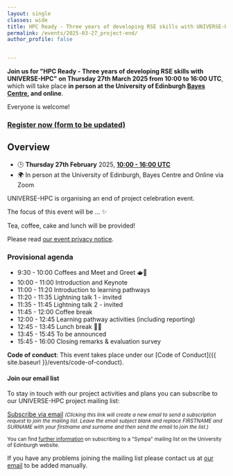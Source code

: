 ```yaml
---
layout: single
classes: wide
title: HPC Ready - Three years of developing RSE skills with UNIVERSE-HPC (tentative)
permalink: /events/2025-03-27_project-end/
author_profile: false


---
```


**Join us for "HPC Ready - Three years of developing RSE skills with UNIVERSE-HPC" on Thursday 27th March 2025 from 10:00 to 16:00 UTC**, which will take place **in person at the University of Edinburgh [Bayes Centre](https://bayes-centre.ed.ac.uk/), and online**.

Everyone is welcome!

### [Register now (form to be updated)](https://forms.office.com/Pages/ResponsePage.aspx?id=B3WJK4zudUWDC0-CZ8PTB5xW6C9sTFJAj9JEr0thFURUOTlJQ1RDUDlZUkxNTDJBMVdBSzRDOUlDQi4u)

## Overview

- 🕒 **Thursday 27th February** 2025, **[10:00 - 16:00 UTC](https://www.timeanddate.com/worldclock/fixedtime.html?msg=HPC+Ready+-+Three+years+of+developing+RSE+skills+with+UNIVERSE-HPC+%28tentative%29&iso=20250327T10&p1=1440&ah=6)**
- 🌍 In person at the University of Edinburgh, Bayes Centre and Online via Zoom

UNIVERSE-HPC is organising an end of project celebration event.

The focus of this event will be ...
 :sparkles:

Tea, coffee, cake and lunch will be provided!

Please read [our event privacy notice](https://www.imperial.ac.uk/media/imperial-college/administration-and-support-services/secretariat/public/ICL---Events-privacy-notice---10-October-2018.pdf).

### Provisional agenda

- 9:30 - 10:00 Coffees and Meet and Greet 🫖🥐
- 10:00 - 11:00 Introduction and Keynote
- 11:00 - 11:20 Introduction to learning pathways
- 11:20 - 11:35 Lightning talk 1 - invited
- 11:35 - 11:45 Lightning talk 2 - invited
- 11:45 - 12:00 Coffee break
- 12:00 - 12:45 Learning pathway activities (including reporting)
- 12:45 - 13:45 Lunch break 🍱🥪
- 13:45 - 15:45 To be announced
- 15:45 - 16:00 Closing remarks & evaluation survey

**Code of conduct**: This event takes place under our [Code of Conduct]({{ site.baseurl }}/events/code-of-conduct).

#### Join our email list

To stay in touch with our project activities and plans you can subscribe to our
UNIVERSE-HPC project mailing list:

<a
href="mailto:sympa@mlist.is.ed.ac.uk?body=SUBSCRIBE%20universe-hpc%20FIRSTNAME%20SURNAME%20%0A%0AQUIT%0A%0A">Subscribe
via email</a> <small>_(Clicking this link will create a new email to send a
subscription request to join the mailing list. Leave the email subject blank
and replace FIRSTNAME and SURNAME with your firstname and surname and then send
the email to join the list.)_</small>

<small>You can find [further
information](https://www.ed.ac.uk/information-services/computing/comms-and-collab/email/lists/sympa/subscribe)
on subscribing to a "Sympa" mailing list on the University of Edinburgh
website.</small>

If you have any problems joining the mailing list please contact us at
[our email](mailto:s.sukhiani@epcc.ed.ac.uk) to be added manually.
